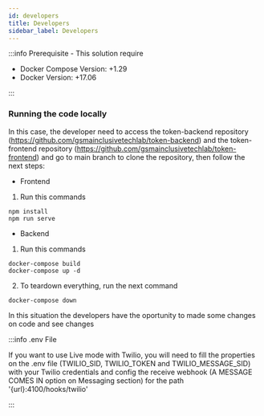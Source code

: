 ```yaml
---
id: developers
title: Developers
sidebar_label: Developers
---
```


:::info Prerequisite - This solution require

- Docker Compose Version: +1.29
- Docker Version: +17.06

:::

### Running the code locally

In this case, the developer need to access the token-backend repository (https://github.com/gsmainclusivetechlab/token-backend) and the token-frontend repository (https://github.com/gsmainclusivetechlab/token-frontend) and go to main branch to clone the repository, then follow the next steps:

- Frontend

1. Run this commands

```
npm install
npm run serve
```

- Backend

1. Run this commands

```
docker-compose build
docker-compose up -d 
```

2. To teardown everything, run the next command
     
```
docker-compose down
```

In this situation the developers have the oportunity to made some changes on code and see changes  


:::info .env File

If you want to use Live mode with Twilio, you will need to fill the properties on the .env file (TWILIO_SID, TWILIO_TOKEN and TWILIO_MESSAGE_SID) with your Twilio credentials and config the receive webhook (A MESSAGE COMES IN option on Messaging section) for the path '{url}:4100/hooks/twilio'

:::
